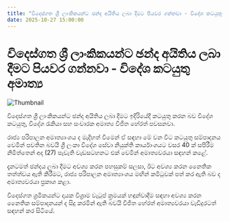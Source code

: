 ```yaml
---
title: "විදෙස්ගත ශ්‍රී ලාංකිකයන්ට ඡන්ද අයිතිය ලබා දීමට පියවර ගන්නවා - විදේශ කටයුතු අමාත්‍ය"
date: 2025-10-27 15:00:00
---
```


# විදෙස්ගත ශ්‍රී ලාංකිකයන්ට ඡන්ද අයිතිය ලබා දීමට පියවර ගන්නවා - විදේශ කටයුතු අමාත්‍ය

![Thumbnail](https://helakuru.sgp1.cdn.digitaloceanspaces.com/esana/images/lib/vijitha-herath-ty.jpg)

විදෙස්ගත ශ්‍රී ලාංකිකයන්ට ඡන්ද අයිතිය ලබා දීමට ඉදිරියේදී කටයුතු කරන බව විදේශ කටයුතු, විදේශ රැකියා සහ සංචාරක අමාත්‍ය විජිත හේරත් පවසනවා.

රාජ්‍ය පරිපාලන අමාත්‍යාංශය ද මැදිහත් වීමෙන් ඒ සඳහා මේ වන විට කටයුතු සම්පාදනය වෙමින් පවතින බවයි ශ්‍රී ලංකා විදේශ සේවා නියුක්ති කාර්යාංශයට වසර 40 ක් සපිරීම නිමිත්තෙන් අද (27) පැවැති වැඩසටහනට එක් වෙමින් අමාත්‍යවරයා සඳහන් කළේ.

දැනටමත් ඡන්දය ලබා දීමට අවශ්‍ය කරන පහසුකම් සලසා, ඊට අවශ්‍ය කරන නෛතික තත්ත්වය ඇති කිරීමට, රාජ්‍ය පරිපාලන අමාත්‍යාංශය මඟින් කමිටුවක් පත් කර ඇති බව ද අමාත්‍යවරයා ප්‍රකාශ කළා.

විදෙස්ගත ශ්‍රමිකයන්ට දායක විශ්‍රාම වැටුප් ක්‍රමයක් හඳුන්වාදීම සඳහා අවශ්‍ය කරන නෛතික සම්පාදනයන් ද සිදු කරමින් ඇති බවයි විජිත හේරත් අමාත්‍යවරයා වැඩිදුරටත් සඳහන් කර සිටියේ.

